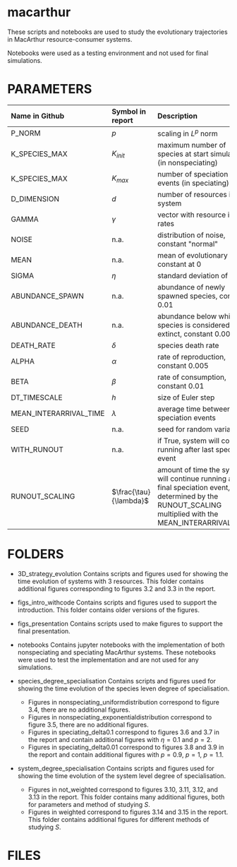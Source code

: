 # macarthur
These scripts and notebooks are used to study the evolutionary trajectories in MacArthur resource-consumer systems.

Notebooks were used as a testing environment and not used for final simulations.



# PARAMETERS

|Name in Github | Symbol in report | Description|
|:---|:---|:---|
|P_NORM   |$p$|       scaling in $L^p$ norm |
|K_SPECIES_MAX |$K_{init}$|  maximum number of species at start simulation (in nonspeciating)|
|K_SPECIES_MAX |$K_{max}$|  number of speciation events (in speciating)
|D_DIMENSION  |$d$|   number of resources in system |
|GAMMA    |$\gamma$|       vector with resource influx rates |
|NOISE    |n.a.|       distribution of noise, constant "normal" |
|MEAN       |n.a.|      mean of evolutionary noise, constant at 0 |
|SIGMA     |$\eta$|      standard deviation of noise |
|ABUNDANCE_SPAWN |n.a.| abundance of newly spawned species, constant 0.01 |
|ABUNDANCE_DEATH |n.a.| abundance below which species is considered extinct, constant 0.001| \
|DEATH_RATE  |$\delta$|    species death rate |
|ALPHA  |$\alpha$|         rate of reproduction, constant 0.005 |
|BETA     |$\beta$|       rate of consumption, constant 0.01 |
|DT_TIMESCALE  |$h$|  size of Euler step |
|MEAN_INTERARRIVAL_TIME  | $\lambda$ |  average time between speciation events |
|SEED       |n.a.|      seed for random variables |
|WITH_RUNOUT   |n.a.|   if True, system will continue running after last speciation event  |
|RUNOUT_SCALING  |$\frac{\tau}{\lambda}$| amount of time the system will continue running after final speciation event, determined by the RUNOUT_SCALING multiplied with the MEAN_INTERARRIVAL_TIME |



# FOLDERS
* 3D_strategy_evolution
Contains scripts and figures used for showing the time evolution of systems with 3 resources. This folder contains additional figures corresponding to figures 3.2 and 3.3 in the report.

* figs_intro_withcode
Contains scripts and figures used to support the introduction. This folder contains older versions of the figures.

* figs_presentation
Contains scripts used to make figures to support the final presentation.

* notebooks
Contains jupyter notebooks with the implementation of both nonspeciating and speciating MacArthur systems. These notebooks were used to test the implementation and are not used for any simulations.

* species_degree_specialisation
Contains scripts and figures used for showing the time evolution of the species leven degree of specialisation.  
  * Figures in nonspeciating_uniformdistribution correspond to figure 3.4, there are no additional figures.
  * Figures in nonspeciating_exponentialdistribution correspond to figure 3.5, there are no additional figures.
  * Figures in speciating_delta0.1 correspond to figures 3.6 and 3.7 in the report and contain additional figures with $\eta=0.1$ and $p = 2$.
  * Figures in speciating_delta0.01 correspond to figures 3.8 and 3.9 in the report and contain additional figures with $p=0.9$, $p=1$, $p=1.1$.

* system_degree_specialisation
Contains scripts and figures used for showing the time evolution of the system level degree of specialisation.
  * Figures in not_weighted correspond to figures 3.10, 3.11, 3.12, and 3.13 in the report. This folder contains many additional figures, both for parameters and method of studying $S$.
  * Figures in weighted correspond to figures 3.14 and 3.15 in the report. This folder contains additional figures for different methods of studying $S$.

# FILES
